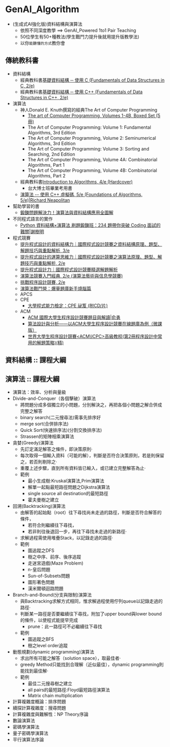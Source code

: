 # GenAI_Algorithm
- (生成式AI強化版)資料結構與演算法
  - 依照不同深度教學  ==> GenAI_Powered 1to1 Pair Teaching
  - 50位學生有50+種教法(學生戰鬥力提升後就用提升版教學法)
  - 以你`能聽懂的方式`教你會

## 傳統教科書
- 資料結構
  - 經典教科書[基礎資料結構 ─ 使用 C (Fundamentals of Data Structures in C, 2/e)](https://www.tenlong.com.tw/products/9789868359710?list_name=srh)
  - 經典教科書[基礎資料結構 ─ 使用 C++ (Fundamentals of Data Structures in C++, 2/e)](https://www.tenlong.com.tw/products/9789868359703?list_name=srh)
- 演算法
  - 神人Donald E. Knuth撰寫的經典The Art of Computer Programming
    - [The art of Computer Programming, Volumes 1-4B, Boxed Set (5冊)](https://www.tenlong.com.tw/products/9780137935109?list_name=srh)
    - The Art of Computer Programming: Volume 1: Fundamental Algorithms, 3rd Edition
    - The Art of Computer Programming, Volume 2: Seminumerical Algorithms, 3rd Edition
    - The Art of Computer Programming: Volume 3: Sorting and Searching, 2nd Edition
    - The Art of Computer Programming, Volume 4A: Combinatorial Algorithms, Part 1
    - The Art of Computer Programming, Volume 4B: Combinatorial Algorithms, Part 2
  - 經典教科書[Introduction to Algorithms, 4/e (Hardcover)](https://www.tenlong.com.tw/products/9780262046305?list_name=srh)
    - 台大博士班畢業考用書
  - [演算法 -- 使用 C++ 虛擬碼, 5/e (Foundations of Algorithms, 5/e)|Richard Neapolitan ](https://www.tenlong.com.tw/products/9789864762491?list_name=srh)
- 幫助學習的書
  - [鍛鍊問題解決力！演算法與資料結構應用全圖解](https://www.tenlong.com.tw/products/9786263152687?list_name=srh) 
- 不同程式語言的實作
  - [Python 資料結構×演算法 刷題鍛鍊班：234 題帶你突破 Coding 面試的難關|謝樹明](https://www.tenlong.com.tw/products/9789863127123?list_name=srh)
- 程式競賽
  - [提升程式設計的資料結構力｜國際程式設計競賽之資料結構原理、題型、解題技巧與重點解析, 3/e](https://www.tenlong.com.tw/products/9786263243743?list_name=srh)
  - [提升程式設計的運算思維力｜國際程式設計競賽之演算法原理、題型、解題技巧與重點解析, 2/e](https://www.tenlong.com.tw/products/9786263243965?list_name=srh)
  - [提升程式設計力｜國際程式設計競賽精選解題解析](https://www.tenlong.com.tw/products/9786263242371?list_name=srh)
  - [演算法競賽入門經典, 2/e (演算法藝術與信息學競賽)](https://www.tenlong.com.tw/products/9787302356288?list_name=rd)
  - [挑戰程序設計競賽, 2/e](https://www.tenlong.com.tw/products/9787115320100?list_name=srh)
  - [演算法戰鬥營：爆量題庫新手燒腦篇](https://www.tenlong.com.tw/products/9789860776836?list_name=srh)
  - APCS
  - CPE
    - [大學程式能力檢定：CPE 祕笈 (附CD/片)](https://www.tenlong.com.tw/products/9789863414766?list_name=srh)
  - ACM
    - [ACM 國際大學生程序設計競賽題目與解讀|俞勇]()
    - [算法設計與分析——以ACM大學生程序設計競賽在線題庫為例（微課版）](https://www.tenlong.com.tw/products/9787302587255?list_name=srh)
    - [世界大學生程序設計競賽<ACM\ICPC>高級教程(第2冊程序設計中常用的解題策略)(精) ](https://www.tenlong.com.tw/products/9787113146054?list_name=srh)
## 資料結構 :: 課程大綱
## 演算法 :: 課程大綱
- 演算法：效率、分析與量級
- Divide-and-Conquer（各個擊破）演算法
  - 將問題分成多個獨立的小問題，分別解決之，再把各個小問題之解合併成完整之解答
  - binary search(二元搜尋法)需事先排序好
  - merge sort(合併排序法)
  - Quick Sort(快速排序法)(分割交換排序法)
  - Strassen的矩陣相乘演算法
- 貪婪(Greedy)演算法
  - 先訂定滿足解答之條件，即決策原則‧
  - 每次取得一個輸入資料（可能的解），判斷是否符合決策原則，若是則保留之，若否則剔除之‧
  - 重覆上述步驟，直到所有資料皆已輸入，或已建立完整解答為止‧
  - 範例
    - 最小生成樹:Kruskal演算法,Prim演算法
    - 解單一起點最短路徑問題之Dijkstra演算法
    - single source all destination的最短路徑
    - 霍夫曼樹之建立
- 回溯(Backtracking)演算法
  - 由解答的起始點（root）往下尋找尚未走過的路徑，判斷是否符合解答的條件，
    - 若符合則繼續往下尋找，
    - 若非則往後退回一步，再往下尋找未走過的新路徑‧
  - 求解過程需使用堆疊Stack，以記錄走過的路徑‧
  - 範例
    - 圖追蹤之DFS
    - 樹之中序、前序、後序追蹤
    - 走迷宮遊戲(Maze Problem)
    - n-皇后問題
    - Sun-of-Subsets問題
    - 圖形著色問題
    - 漢米爾頓迴路問題
- Branch-and-Bound(分支與限制)演算法
  - 與Backtracking求解方式相同，惟求解過程使用佇列queue以記錄走過的路徑‧
  - 判斷某一路徑是否要繼續往下尋找，附加了upper bound與lower bound的條件，以使程式能提早完成
    - prune：此一路徑可不必繼續往下尋找
  - 範例
    - 圖追蹤之BFS
    - 樹之level order追蹤
- 動態規劃(dynamic programming)演算法
  - 求出所有可能之解答（solution space），取最佳者‧
  - greedy Method只能找到合理解（近似最佳），dynamic programming則能找到最佳解‧
  - 範例
    - 最佳二元搜尋樹之建立
    - all pairs的最短路徑:Floyd最短路徑演算法
    - Matrix chain multiplication
- 計算複雜度概論：排序問題
- 續探計算複雜度：搜尋問題
- 計算複雜度與難解性：NP Theory序論
- 數論演算法
- 密碼學演算法
- 量子密碼學演算法
- 平行演算法序論
